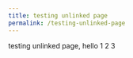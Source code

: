 ```yaml
---
title: testing unlinked page
permalink: /testing-unlinked-page
---
```

testing unlinked page, hello 1 2 3